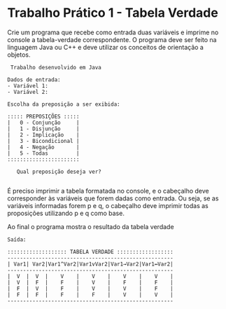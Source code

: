 # Trabalho Prático 1 - Tabela Verdade

Crie um programa que recebe como entrada duas variáveis e imprime no  console  a  tabela-verdade  correspondente.  O programa  deve  ser feito  na  linguagem  Java  ou  C++  e  deve  utilizar  os  conceitos  de orientação a objetos.  
   
     Trabalho desenvolvido em Java

```
Dados de entrada:
- Variável 1:
- Variável 2:

Escolha da preposição a ser exibida:

::::: PREPOSIÇÕES :::::
|   0 - Conjunção     |
|   1 - Disjunção     |
|   2 - Implicação    |
|   3 - Bicondicional |
|   4 - Negação       |
|   5 - Todas         |
:::::::::::::::::::::::
   
   Qual preposição deseja ver?
   
```

É preciso imprimir a tabela formatada no console, e o cabeçalho deve corresponder  às  variáveis  que  forem  dadas como  entrada.  Ou  seja, se  as  variáveis  informadas  forem  p  e  q,  o  cabeçalho  deve  imprimir todas as proposições utilizando p e q como base.  

Ao final o programa mostra o resultado da tabela verdade

```
Saída:

::::::::::::::::::: TABELA VERDADE ::::::::::::::::::
-----------------------------------------------------
| Var1| Var2|Var1^Var2|Var1vVar2|Var1→Var2|Var1↔Var2|
-----------------------------------------------------
|  V  |  V  |    V    |    V    |    V    |    V    |
|  V  |  F  |    F    |    V    |    F    |    F    |
|  F  |  V  |    F    |    V    |    V    |    F    |
|  F  |  F  |    F    |    F    |    V    |    V    |
-----------------------------------------------------
       
```

